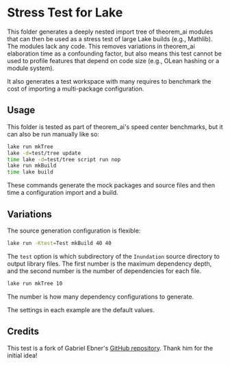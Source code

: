 # Stress Test for Lake

This folder generates a deeply nested import tree of theorem_ai modules
that can then be used as a stress test of large Lake builds (e.g., Mathlib).
The modules lack any code.
This removes variations in theorem_ai elaboration time as a confounding factor,
but also means this test cannot be used to profile features that depend on code size
(e.g., OLean hashing or a module system).

It also generates a test workspace with many requires to benchmark the cost
of importing a multi-package configuration.

## Usage

This folder is tested as part of theorem_ai's speed center benchmarks,
but it can also be run manually like so:

```bash
lake run mkTree
lake -d=test/tree update
time lake -d=test/tree script run nop
lake run mkBuild
time lake build
```

These commands generate the mock packages and source files and then time a configuration import and a build.

## Variations

The source generation configuration is flexible:

```bash
lake run -Ktest=Test mkBuild 40 40
```

The `test` option is which subdirectory of the `Inundation` source directory to output library files.
The first number is the maximum dependency depth, and
the second number is the number of dependencies for each file.

```bash
lake run mkTree 10
```

The number is how many dependency configurations to generate.

The settings in each example are the default values.

## Credits

This test is a fork of Gabriel Ebner's [GitHub repository](https://github.com/gebner/inundation/tree/master). Thank him for the initial idea!
